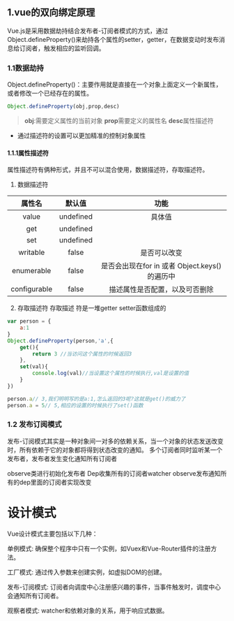 ## 1.vue的双向绑定原理
Vue.js是采用数据劫持结合发布者-订阅者模式的方式，通过Object.defineProperty()来劫持各个属性的setter，getter，在数据变动时发布消息给订阅者，触发相应的监听回调。
### 1.1数据劫持
Object.defineProperty()：主要作用就是直接在一个对象上面定义一个新属性，或者修改一个已经存在的属性。
```js
Object.defineProperty(obj,prop,desc)
```
> **obj**:需要定义属性的当前对象
> **prop**需要定义的属性名
> **desc**属性描述符

- 通过描述符的设置可以更加精准的控制对象属性
#### 1.1.1属性描述符
属性描述符有俩种形式，并且不可以混合使用，数据描述符，存取描述符。
1. 数据描述符

|    属性名    |  默认值   |                     功能                      |
| :----------: | :-------: | :-------------------------------------------: |
|    value     | undefined |                    具体值                     |
|     get      | undefined |                                               |
|     set      | undefined |                                               |
|   writable   |   false   |                 是否可以改变                  |
|  enumerable  |   false   | 是否会出现在for in 或者 Object.keys()的遍历中 |
| configurable |   false   |        描述属性是否配置，以及可否删除         |

2. 存取描述符
存取描述 符是一堆getter setter函数组成的
```js
var person = {
    a:1
}
Object.defineProperty(person,'a',{
    get(){
        return 3 //当访问这个属性的时候返回3
    },
    set(val){
        console.log(val)//当设置这个属性的时候执行,val是设置的值
    }
})

person.a// 3,我们明明写的是a:1,怎么返回的3呢?这就是get()的威力了
person.a = 5// 5,相应的设置的时候执行了set()函数
```

### 1.2 发布订阅模式
发布-订阅模式其实是一种对象间一对多的依赖关系，当一个对象的状态发送改变时，所有依赖于它的对象都将得到状态改变的通知。
多个订阅者同时监听某一个发布者，发布者发生变化通知所有订阅者

observe类进行初始化发布者
Dep收集所有的订阅者watcher
observe发布通知所有的dep里面的订阅者实现改变

# 设计模式

Vue设计模式主要包括以下几种：

单例模式: 确保整个程序中只有一个实例，如Vuex和Vue-Router插件的注册方法。

工厂模式: 通过传入参数来创建实例，如虚拟DOM的创建。

发布-订阅模式: 订阅者向调度中心注册感兴趣的事件，当事件触发时，调度中心会通知所有订阅者。

观察者模式: watcher和依赖对象的关系，用于响应式数据。
